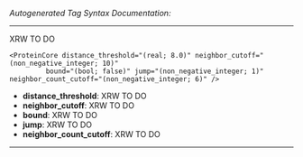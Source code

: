 _Autogenerated Tag Syntax Documentation:_

---
XRW TO DO

```
<ProteinCore distance_threshold="(real; 8.0)" neighbor_cutoff="(non_negative_integer; 10)"
         bound="(bool; false)" jump="(non_negative_integer; 1)" neighbor_count_cutoff="(non_negative_integer; 6)" />
```

-   **distance_threshold**: XRW TO DO
-   **neighbor_cutoff**: XRW TO DO
-   **bound**: XRW TO DO
-   **jump**: XRW TO DO
-   **neighbor_count_cutoff**: XRW TO DO

---

